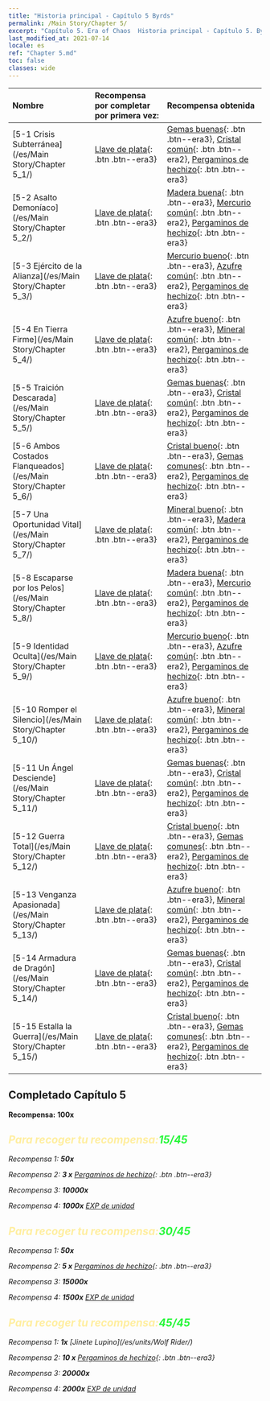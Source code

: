 ```yaml
---
title: "Historia principal - Capítulo 5 Byrds"
permalink: /Main Story/Chapter 5/
excerpt: "Capítulo 5. Era of Chaos  Historia principal - Capítulo 5. Byrds"
last_modified_at: 2021-07-14
locale: es
ref: "Chapter 5.md"
toc: false
classes: wide
---
```


  | Nombre |  Recompensa por completar por primera vez: | Recompensa obtenida |
  |:------------|:------------|:------------| 
  | [5-1 Crisis Subterránea](/es/Main Story/Chapter 5_1/) | [Llave de plata](/ItemsES/con_693/){: .btn .btn--era3} | [Gemas buenas](/ItemsES/mat_16/){: .btn .btn--era3}, [Cristal común](/ItemsES/mat_11/){: .btn .btn--era2}, [Pergaminos de hechizo](/ItemsES/con_694/){: .btn .btn--era3} |
  | [5-2 Asalto Demoníaco](/es/Main Story/Chapter 5_2/) | [Llave de plata](/ItemsES/con_693/){: .btn .btn--era3} | [Madera buena](/ItemsES/mat_13/){: .btn .btn--era3}, [Mercurio común](/ItemsES/mat_8/){: .btn .btn--era2}, [Pergaminos de hechizo](/ItemsES/con_694/){: .btn .btn--era3} |
  | [5-3 Ejército de la Alianza](/es/Main Story/Chapter 5_3/) | [Llave de plata](/ItemsES/con_693/){: .btn .btn--era3} | [Mercurio bueno](/ItemsES/mat_14/){: .btn .btn--era3}, [Azufre común](/ItemsES/mat_9/){: .btn .btn--era2}, [Pergaminos de hechizo](/ItemsES/con_694/){: .btn .btn--era3} |
  | [5-4 En Tierra Firme](/es/Main Story/Chapter 5_4/) | [Llave de plata](/ItemsES/con_693/){: .btn .btn--era3} | [Azufre bueno](/ItemsES/mat_15/){: .btn .btn--era3}, [Mineral común](/ItemsES/mat_6/){: .btn .btn--era2}, [Pergaminos de hechizo](/ItemsES/con_694/){: .btn .btn--era3} |
  | [5-5 Traición Descarada](/es/Main Story/Chapter 5_5/) | [Llave de plata](/ItemsES/con_693/){: .btn .btn--era3} | [Gemas buenas](/ItemsES/mat_16/){: .btn .btn--era3}, [Cristal común](/ItemsES/mat_11/){: .btn .btn--era2}, [Pergaminos de hechizo](/ItemsES/con_694/){: .btn .btn--era3} |
  | [5-6 Ambos Costados Flanqueados](/es/Main Story/Chapter 5_6/) | [Llave de plata](/ItemsES/con_693/){: .btn .btn--era3} | [Cristal bueno](/ItemsES/mat_17/){: .btn .btn--era3}, [Gemas comunes](/ItemsES/mat_10/){: .btn .btn--era2}, [Pergaminos de hechizo](/ItemsES/con_694/){: .btn .btn--era3} |
  | [5-7 Una Oportunidad Vital](/es/Main Story/Chapter 5_7/) | [Llave de plata](/ItemsES/con_693/){: .btn .btn--era3} | [Mineral bueno](/ItemsES/mat_12/){: .btn .btn--era3}, [Madera común](/ItemsES/mat_7/){: .btn .btn--era2}, [Pergaminos de hechizo](/ItemsES/con_694/){: .btn .btn--era3} |
  | [5-8 Escaparse por los Pelos](/es/Main Story/Chapter 5_8/) | [Llave de plata](/ItemsES/con_693/){: .btn .btn--era3} | [Madera buena](/ItemsES/mat_13/){: .btn .btn--era3}, [Mercurio común](/ItemsES/mat_8/){: .btn .btn--era2}, [Pergaminos de hechizo](/ItemsES/con_694/){: .btn .btn--era3} |
  | [5-9 Identidad Oculta](/es/Main Story/Chapter 5_9/) | [Llave de plata](/ItemsES/con_693/){: .btn .btn--era3} | [Mercurio bueno](/ItemsES/mat_14/){: .btn .btn--era3}, [Azufre común](/ItemsES/mat_9/){: .btn .btn--era2}, [Pergaminos de hechizo](/ItemsES/con_694/){: .btn .btn--era3} |
  | [5-10 Romper el Silencio](/es/Main Story/Chapter 5_10/) | [Llave de plata](/ItemsES/con_693/){: .btn .btn--era3} | [Azufre bueno](/ItemsES/mat_15/){: .btn .btn--era3}, [Mineral común](/ItemsES/mat_6/){: .btn .btn--era2}, [Pergaminos de hechizo](/ItemsES/con_694/){: .btn .btn--era3} |
  | [5-11 Un Ángel Desciende](/es/Main Story/Chapter 5_11/) | [Llave de plata](/ItemsES/con_693/){: .btn .btn--era3} | [Gemas buenas](/ItemsES/mat_16/){: .btn .btn--era3}, [Cristal común](/ItemsES/mat_11/){: .btn .btn--era2}, [Pergaminos de hechizo](/ItemsES/con_694/){: .btn .btn--era3} |
  | [5-12 Guerra Total](/es/Main Story/Chapter 5_12/) | [Llave de plata](/ItemsES/con_693/){: .btn .btn--era3} | [Cristal bueno](/ItemsES/mat_17/){: .btn .btn--era3}, [Gemas comunes](/ItemsES/mat_10/){: .btn .btn--era2}, [Pergaminos de hechizo](/ItemsES/con_694/){: .btn .btn--era3} |
  | [5-13 Venganza Apasionada](/es/Main Story/Chapter 5_13/) | [Llave de plata](/ItemsES/con_693/){: .btn .btn--era3} | [Azufre bueno](/ItemsES/mat_15/){: .btn .btn--era3}, [Mineral común](/ItemsES/mat_6/){: .btn .btn--era2}, [Pergaminos de hechizo](/ItemsES/con_694/){: .btn .btn--era3} |
  | [5-14 Armadura de Dragón](/es/Main Story/Chapter 5_14/) | [Llave de plata](/ItemsES/con_693/){: .btn .btn--era3} | [Gemas buenas](/ItemsES/mat_16/){: .btn .btn--era3}, [Cristal común](/ItemsES/mat_11/){: .btn .btn--era2}, [Pergaminos de hechizo](/ItemsES/con_694/){: .btn .btn--era3} |
  | [5-15 Estalla la Guerra](/es/Main Story/Chapter 5_15/) | [Llave de plata](/ItemsES/con_693/){: .btn .btn--era3} | [Cristal bueno](/ItemsES/mat_17/){: .btn .btn--era3}, [Gemas comunes](/ItemsES/mat_10/){: .btn .btn--era2}, [Pergaminos de hechizo](/ItemsES/con_694/){: .btn .btn--era3} |


## Completado Capítulo 5

 **Recompensa:**  **100x** <i class="fas fa-gem"/>



## <span style="color: #ffeea0">Para recoger tu recompensa:</span><span style="color: #27f73a">15/45</span>

 Recompensa 1:  **50x** <i class="fas fa-gem"/>

 Recompensa 2: **3 x** [Pergaminos de hechizo](/ItemsES/con_694/){: .btn .btn--era3}

 Recompensa 3:  **10000x** <i class="fas fa-coins"/>

 Recompensa 4:  **1000x** [EXP de unidad](/ItemsES/con_902/)



## <span style="color: #ffeea0">Para recoger tu recompensa:</span><span style="color: #27f73a">30/45</span>

 Recompensa 1:  **50x** <i class="fas fa-gem"/>

 Recompensa 2: **5 x** [Pergaminos de hechizo](/ItemsES/con_694/){: .btn .btn--era3}

 Recompensa 3:  **15000x** <i class="fas fa-coins"/>

 Recompensa 4:  **1500x** [EXP de unidad](/ItemsES/con_902/)



## <span style="color: #ffeea0">Para recoger tu recompensa:</span><span style="color: #27f73a">45/45</span>

 Recompensa 1:  **1x** [Jinete Lupino](/es/units/Wolf Rider/)

 Recompensa 2: **10 x** [Pergaminos de hechizo](/ItemsES/con_694/){: .btn .btn--era3}

 Recompensa 3:  **20000x** <i class="fas fa-coins"/>

 Recompensa 4:  **2000x** [EXP de unidad](/ItemsES/con_902/)

